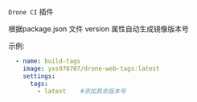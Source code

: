 
`Drone CI` 插件

根据package.json 文件 version 属性自动生成镜像版本号


示例:
```yml
  - name: build-tags
    image: yxs970707/drone-web-tags:latest  
    settings:
      tags:
        - latest    #添加其余版本号
```